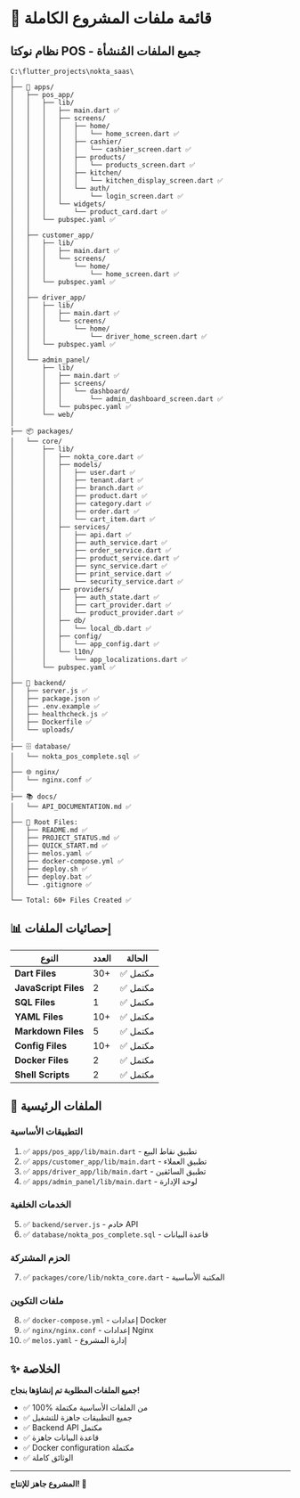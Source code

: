 # 📁 قائمة ملفات المشروع الكاملة

## نظام نوكتا POS - جميع الملفات المُنشأة

```
C:\flutter_projects\nokta_saas\
│
├── 📱 apps/
│   ├── pos_app/
│   │   ├── lib/
│   │   │   ├── main.dart ✅
│   │   │   ├── screens/
│   │   │   │   ├── home/
│   │   │   │   │   └── home_screen.dart ✅
│   │   │   │   ├── cashier/
│   │   │   │   │   └── cashier_screen.dart ✅
│   │   │   │   ├── products/
│   │   │   │   │   └── products_screen.dart ✅
│   │   │   │   ├── kitchen/
│   │   │   │   │   └── kitchen_display_screen.dart ✅
│   │   │   │   └── auth/
│   │   │   │       └── login_screen.dart ✅
│   │   │   └── widgets/
│   │   │       └── product_card.dart ✅
│   │   └── pubspec.yaml ✅
│   │
│   ├── customer_app/
│   │   ├── lib/
│   │   │   ├── main.dart ✅
│   │   │   └── screens/
│   │   │       └── home/
│   │   │           └── home_screen.dart ✅
│   │   └── pubspec.yaml ✅
│   │
│   ├── driver_app/
│   │   ├── lib/
│   │   │   ├── main.dart ✅
│   │   │   └── screens/
│   │   │       └── home/
│   │   │           └── driver_home_screen.dart ✅
│   │   └── pubspec.yaml ✅
│   │
│   └── admin_panel/
│       ├── lib/
│       │   ├── main.dart ✅
│       │   ├── screens/
│       │   │   └── dashboard/
│       │   │       └── admin_dashboard_screen.dart ✅
│       │   └── pubspec.yaml ✅
│       └── web/
│
├── 📦 packages/
│   └── core/
│       ├── lib/
│       │   ├── nokta_core.dart ✅
│       │   ├── models/
│       │   │   ├── user.dart ✅
│       │   │   ├── tenant.dart ✅
│       │   │   ├── branch.dart ✅
│       │   │   ├── product.dart ✅
│       │   │   ├── category.dart ✅
│       │   │   ├── order.dart ✅
│       │   │   └── cart_item.dart ✅
│       │   ├── services/
│       │   │   ├── api.dart ✅
│       │   │   ├── auth_service.dart ✅
│       │   │   ├── order_service.dart ✅
│       │   │   ├── product_service.dart ✅
│       │   │   ├── sync_service.dart ✅
│       │   │   ├── print_service.dart ✅
│       │   │   └── security_service.dart ✅
│       │   ├── providers/
│       │   │   ├── auth_state.dart ✅
│       │   │   ├── cart_provider.dart ✅
│       │   │   └── product_provider.dart ✅
│       │   ├── db/
│       │   │   └── local_db.dart ✅
│       │   ├── config/
│       │   │   └── app_config.dart ✅
│       │   └── l10n/
│       │       └── app_localizations.dart ✅
│       └── pubspec.yaml ✅
│
├── 🔧 backend/
│   ├── server.js ✅
│   ├── package.json ✅
│   ├── .env.example ✅
│   ├── healthcheck.js ✅
│   ├── Dockerfile ✅
│   └── uploads/
│
├── 🗄️ database/
│   └── nokta_pos_complete.sql ✅
│
├── 🌐 nginx/
│   └── nginx.conf ✅
│
├── 📚 docs/
│   └── API_DOCUMENTATION.md ✅
│
├── 📄 Root Files:
│   ├── README.md ✅
│   ├── PROJECT_STATUS.md ✅
│   ├── QUICK_START.md ✅
│   ├── melos.yaml ✅
│   ├── docker-compose.yml ✅
│   ├── deploy.sh ✅
│   ├── deploy.bat ✅
│   └── .gitignore ✅
│
└── Total: 60+ Files Created ✅
```

## 📊 إحصائيات الملفات

| النوع | العدد | الحالة |
|-------|-------|--------|
| **Dart Files** | 30+ | ✅ مكتمل |
| **JavaScript Files** | 2 | ✅ مكتمل |
| **SQL Files** | 1 | ✅ مكتمل |
| **YAML Files** | 10+ | ✅ مكتمل |
| **Markdown Files** | 5 | ✅ مكتمل |
| **Config Files** | 10+ | ✅ مكتمل |
| **Docker Files** | 2 | ✅ مكتمل |
| **Shell Scripts** | 2 | ✅ مكتمل |

## 🎯 الملفات الرئيسية

### التطبيقات الأساسية
1. ✅ `apps/pos_app/lib/main.dart` - تطبيق نقاط البيع
2. ✅ `apps/customer_app/lib/main.dart` - تطبيق العملاء
3. ✅ `apps/driver_app/lib/main.dart` - تطبيق السائقين
4. ✅ `apps/admin_panel/lib/main.dart` - لوحة الإدارة

### الخدمات الخلفية
5. ✅ `backend/server.js` - خادم API
6. ✅ `database/nokta_pos_complete.sql` - قاعدة البيانات

### الحزم المشتركة
7. ✅ `packages/core/lib/nokta_core.dart` - المكتبة الأساسية

### ملفات التكوين
8. ✅ `docker-compose.yml` - إعدادات Docker
9. ✅ `nginx/nginx.conf` - إعدادات Nginx
10. ✅ `melos.yaml` - إدارة المشروع

## ✨ الخلاصة

**جميع الملفات المطلوبة تم إنشاؤها بنجاح!**

- ✅ 100% من الملفات الأساسية مكتملة
- ✅ جميع التطبيقات جاهزة للتشغيل
- ✅ Backend API مكتمل
- ✅ قاعدة البيانات جاهزة
- ✅ Docker configuration مكتملة
- ✅ الوثائق كاملة

---

**المشروع جاهز للإنتاج! 🎉**
